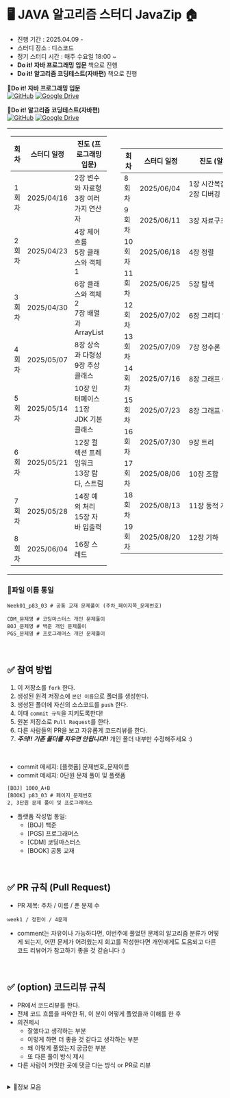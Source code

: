 
# 🖥️ JAVA 알고리즘 스터디 JavaZip 🏠
- 진행 기간 : 2025.04.09 - 
- 스터디 장소 : 디스코드
- 정기 스터디 시간 : 매주 수요일 18:00 ~ 
- **Do it! 자바 프로그래밍 입문** 책으로 진행
- **Do it! 알고리즘 코딩테스트(자바편)** 책으로 진행

📗**Do it! 자바 프로그래밍 입문**<br>
[![GitHub](https://img.shields.io/badge/GitHub-자바_예제_저장소-blue?logo=github)](https://github.com/easyspubjava/JavaSecondEdition)
[![Google Drive](https://img.shields.io/badge/Google_Drive-자바_정답_저장소-brightgreen?logo=google-drive)](https://drive.google.com/drive/u/0/folders/1f1m74UvC2tQ47hLFwAemjt4MBkEQNI7A)

📘**Do it! 알고리즘 코딩테스트(자바편)**<br>
[![GitHub](https://img.shields.io/badge/GitHub-자바_정답_저장소-blue?logo=github)](https://github.com/doitcodingtest/java)
[![Google Drive](https://img.shields.io/badge/Google_Drive-자바_정답_저장소(zip)-brightgreen?logo=google-drive)](https://drive.google.com/file/d/1x5Y1zxl41mUQpq0V7sK4yve2QHqyTje_/view)


<table>
<tr>
<td>

<!-- 📅 왼쪽 표  -->
<table>
<thead>
<tr>
  <th style="width: 20px;">회차</th>
  <th style="width: 100px;">스터디 일정</th>
  <th style="width: 300px;">진도 (프로그래밍 입문)</th>
</tr>
</thead>
<tbody>
<tr><td>1회차</td><td>2025/04/16</td><td>2장 변수와 자료형<br>3장 여러 가지 연산자</td></tr>
<tr><td>2회차</td><td>2025/04/23</td><td>4장 제어 흐름<br>5장 클래스와 객체 1</td></tr>
<tr><td>3회차</td><td>2025/04/30</td><td>6장 클래스와 객체 2<br>7장 배열과 ArrayList</td></tr>
<tr><td>4회차</td><td>2025/05/07</td><td>8장 상속과 다형성<br>9장 추상 클래스</td></tr>
<tr><td>5회차</td><td>2025/05/14</td><td>10장 인터페이스<br>11장 JDK 기본 클래스</td></tr>
<tr><td>6회차</td><td>2025/05/21</td><td>12장 컬렉션 프레임워크<br>13장 람다, 스트림</td></tr>
<tr><td>7회차</td><td>2025/05/28</td><td>14장 예외 처리<br>15장 자바 입출력</td></tr>
<tr><td>8회차</td><td>2025/06/04</td><td>16장 스레드</td></tr>
</tbody>
</table>

</td>
<td style="width: 50px;"></td>

<td>

<!-- 📅 오른쪽 표 -->
<table style="width: 400px; table-layout: fixed;">
<thead>
<tr>
  <th style="width: 20px;">회차</th>
  <th style="width: 100px;">스터디 일정</th>
  <th style="width: 300px;">진도 (알고리즘 코딩테스트)</th>
</tr>
</thead>
<tbody>
<tr><td> 8회차</td><td>2025/06/04</td><td>1장 시간복잡도<br>2장 디버깅</td></tr>
<tr><td> 9회차</td><td>2025/06/11</td><td>3장 자료구조</td></tr>
<tr><td>10회차</td><td>2025/06/18</td><td>4장 정렬</td></tr>
<tr><td>11회차</td><td>2025/06/25</td><td>5장 탐색</td></tr>
<tr><td>12회차</td><td>2025/07/02</td><td>6장 그리디 알고리즘</td></tr>
<tr><td>13회차</td><td>2025/07/09</td><td>7장 정수론</td></tr>
<tr><td>14회차</td><td>2025/07/16</td><td>8장 그래프 08-4</td></tr>
<tr><td>15회차</td><td>2025/07/23</td><td>8장 그래프 08-7</td></tr>
<tr><td>16회차</td><td>2025/07/30</td><td>9장 트리</td></tr>
<tr><td>17회차</td><td>2025/08/06</td><td>10장 조합</td></tr>
<tr><td>18회차</td><td>2025/08/13</td><td>11장 동적 계획법</td></tr>
<tr><td>19회차</td><td>2025/08/20</td><td>12장 기하</td></tr>
</tbody>
</table>

</td>
</tr>
</table>




### 📌파일 이름 통일
```
Week01_p83_03 # 공통 교재 문제풀이 (주차_페이지쪽_문제번호)

CDM_문제명 # 코딩마스터스 개인 문제풀이
BOJ_문제명 # 백준 개인 문제풀이
PGS_문제명 # 프로그래머스 개인 문제풀이
```
<br/>


## ✅ 참여 방법
1. 이 저장소를 `fork` 한다.
2. 생성된 원격 저장소에 `본인 이름`으로 폴더를 생성한다.
3. 생성된 폴더에 자신의 소스코드를 `push` 한다.
4. 이때 `commit 규칙`을 지키도록한다!
5. 원본 저장소로 `Pull Request`를 한다.
6. 다른 사람들의 PR을 보고 자유롭게 코드리뷰를 한다.
7. ***주의!! 기존 폴더를 지우면 안됩니다!!*** 개인 폴더 내부만 수정해주세요 :)

<br/>

 
- commit 메세지: [플랫폼] 문제번호_문제이름
- commit 메세지: 0단원 문제 풀이 및 플랫폼

```
[BOJ] 1000_A+B
[BOOK] p83_03 # 페이지_문제번호
2, 3단원 문제 풀이 및 프로그래머스
```
- 플랫폼 작성법 통일:
  - [BOJ] 백준
  - [PGS] 프로그래머스
  - [CDM] 코딩마스터스
  - [BOOK] 공통 교재

<br/>

## ✅ PR 규칙 (Pull Request)
- PR 제목: 주차 / 이름 / 푼 문제 수

```
week1 / 정한이 / 4문제
```
- comment는 자유이나 가능하다면, 이번주에 풀었던 문제의 알고리즘 분류가 어떻게 되는지,
어떤 문제가 어려웠는지 회고를 작성한다면 개인에게도 도움되고 다른 코드 리뷰어가 참고하기 좋을 것 같습니다 :)

<br/>

## ✅ (option) 코드리뷰 규칙
- PR에서 코드리뷰를 한다.
- 전체 코드 흐름을 파악한 뒤, 이 분이 어떻게 풀었을까 이해를 한 후
- 의견제시
  - 잘했다고 생각하는 부분
  - 이렇게 하면 더 좋을 것 같다고 생각하는 부분
  - 왜 이렇게 풀었는지 궁금한 부분
  - 또 다른 풀이 방식 제시
- 다른 사람이 커밋한 곳에 댓글 다는 방식 or PR로 리뷰

<br/>

<details><summary>👊정보 모음
</summary>


<details><summary> 문제 풀이 관련
</summary>

- 백준 : [https://www.acmicpc.net/](https://www.acmicpc.net/)
 - [solved.ac](http://solved.ac/) : [https://solved.ac/](https://solved.ac/)
- 프로그래머스 : [https://programmers.co.kr/](https://programmers.co.kr/)
- SWEA : [https://swexpertacademy.com/](https://swexpertacademy.com/)

</details>


<details><summary> 알고리즘 문제 풀이
</summary>


</details>


<details><summary> 코테 준비
</summary>


</details>


</details>
